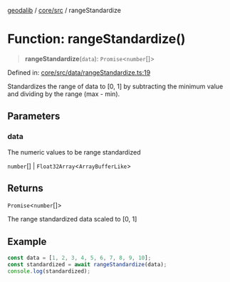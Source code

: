 [geodalib](../../../modules.md) / [core/src](../index.md) / rangeStandardize

# Function: rangeStandardize()

> **rangeStandardize**(`data`): `Promise`\<`number`[]\>

Defined in: [core/src/data/rangeStandardize.ts:19](https://github.com/GeoDaCenter/geoda-lib/blob/04471ecd75dbfe13a0a0fbff4b6e7d785ad0f8e7/js/packages/core/src/data/rangeStandardize.ts#L19)

Standardizes the range of data to [0, 1] by subtracting the minimum value
and dividing by the range (max - min).

## Parameters

### data

The numeric values to be range standardized

`number`[] | `Float32Array`\<`ArrayBufferLike`\>

## Returns

`Promise`\<`number`[]\>

The range standardized data scaled to [0, 1]

## Example

```ts
const data = [1, 2, 3, 4, 5, 6, 7, 8, 9, 10];
const standardized = await rangeStandardize(data);
console.log(standardized);
```

